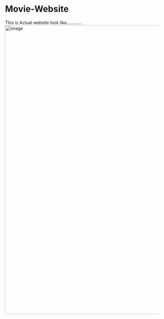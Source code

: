 # Movie-Website
This is Actual website look like............
<img width="945" alt="image" src="https://github.com/saklen077/Movie-Website/assets/110762373/00498215-3f36-49ff-b207-117b52bd7b0b">
